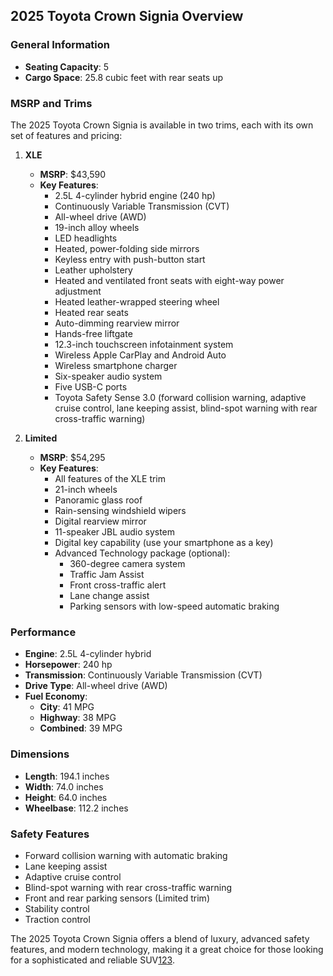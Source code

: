 ## 2025 Toyota Crown Signia Overview

### General Information
- **Seating Capacity**: 5
- **Cargo Space**: 25.8 cubic feet with rear seats up

### MSRP and Trims
The 2025 Toyota Crown Signia is available in two trims, each with its own set of features and pricing:

1. **XLE**
   - **MSRP**: $43,590
   - **Key Features**:
     - 2.5L 4-cylinder hybrid engine (240 hp)
     - Continuously Variable Transmission (CVT)
     - All-wheel drive (AWD)
     - 19-inch alloy wheels
     - LED headlights
     - Heated, power-folding side mirrors
     - Keyless entry with push-button start
     - Leather upholstery
     - Heated and ventilated front seats with eight-way power adjustment
     - Heated leather-wrapped steering wheel
     - Heated rear seats
     - Auto-dimming rearview mirror
     - Hands-free liftgate
     - 12.3-inch touchscreen infotainment system
     - Wireless Apple CarPlay and Android Auto
     - Wireless smartphone charger
     - Six-speaker audio system
     - Five USB-C ports
     - Toyota Safety Sense 3.0 (forward collision warning, adaptive cruise control, lane keeping assist, blind-spot warning with rear cross-traffic warning)

2. **Limited**
   - **MSRP**: $54,295
   - **Key Features**:
     - All features of the XLE trim
     - 21-inch wheels
     - Panoramic glass roof
     - Rain-sensing windshield wipers
     - Digital rearview mirror
     - 11-speaker JBL audio system
     - Digital key capability (use your smartphone as a key)
     - Advanced Technology package (optional):
       - 360-degree camera system
       - Traffic Jam Assist
       - Front cross-traffic alert
       - Lane change assist
       - Parking sensors with low-speed automatic braking

### Performance
- **Engine**: 2.5L 4-cylinder hybrid
- **Horsepower**: 240 hp
- **Transmission**: Continuously Variable Transmission (CVT)
- **Drive Type**: All-wheel drive (AWD)
- **Fuel Economy**: 
  - **City**: 41 MPG
  - **Highway**: 38 MPG
  - **Combined**: 39 MPG

### Dimensions
- **Length**: 194.1 inches
- **Width**: 74.0 inches
- **Height**: 64.0 inches
- **Wheelbase**: 112.2 inches

### Safety Features
- Forward collision warning with automatic braking
- Lane keeping assist
- Adaptive cruise control
- Blind-spot warning with rear cross-traffic warning
- Front and rear parking sensors (Limited trim)
- Stability control
- Traction control

The 2025 Toyota Crown Signia offers a blend of luxury, advanced safety features, and modern technology, making it a great choice for those looking for a sophisticated and reliable SUV[1](https://www.edmunds.com/toyota/crown-signia/2025/trims/)[2](https://www.edmunds.com/toyota/crown-signia/2025/features-specs/)[3](https://www.toyota.com/crownsignia/).